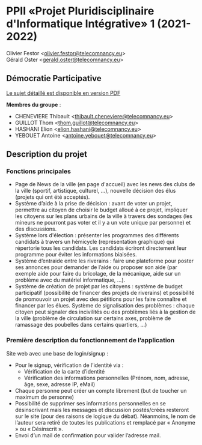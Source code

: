 # PPII «Projet Pluridisciplinaire d'Informatique Intégrative» 1 (2021-2022)

Olivier Festor <<olivier.festor@telecomnancy.eu>>  
Gérald Oster <<gerald.oster@telecomnancy.eu>>  

## Démocratie Participative

[Le sujet détaillé est disponible en version PDF](./Projet_2021_DP.pdf)

**Membres du groupe** :  

* CHENEVIERE Thibault <<thibault.cheneviere@telecomnancy.eu>>  
* GUILLOT Thom <<thom.guillot@telecomnancy.eu>>  
* HASHANI Elion <<elion.hashani@telecomnancy.eu>>  
* YEBOUET Antoine <<antoine.yebouet@telecomnancy.eu>>  

## Description du projet

### Fonctions principales

* Page de News de la ville (en page d'accueil) avec les news des clubs de la ville (sportif, artistique, culturel, …), nouvelle décision des élus (projets qui ont été acceptés).  
* Système d’aide à la prise de décision : avant de voter un projet, permettre au citoyen de choisir le budget alloué à ce projet, impliquer les citoyens sur les plans urbains de la ville à travers des sondages (les mineurs ne pourront pas voter et il y a un vote unique par personne) et des discussions.  
* Système lors d'élection : présenter les programmes des différents candidats à travers un hémicycle (représentation graphique) qui répertorie tous les candidats. Les candidats écriront directement leur programme pour éviter les informations biaisées.  
* Système d’entraide entre les riverains : faire une plateforme pour poster ses annonces pour demander de l’aide ou proposer son aide (par exemple aide pour faire du bricolage, de la mécanique, aide sur un problème avec du matériel informatique, …).  
* Système de création de projet par les citoyens : système de budget participatif (possibilité de financer des projets de riverains) et possibilité de promouvoir un projet avec des pétitions pour les faire connaître et financer par les élues.
Système de signalisation des problèmes : chaque citoyen peut signaler des incivilités ou des problèmes liés à la gestion de la ville (problème de circulation sur certains axes, problème de ramassage des poubelles dans certains quartiers, …)  

### Première description du fonctionnement de l’application

Site web avec une base de login/signup :  

* Pour le signup, vérification de l’identité via :  
  * Vérification de la carte d’identité  
  * Vérification des informations personnelles (Prénom, nom, adresse, âge, sexe, adresse IP, eMail)  
* Chaque personne peut créer un compte librement (but de toucher un maximum de personne)  
* Possibilité de supprimer ses informations personnelles en se désinscrivant mais les messages et discussion postés/créés resteront sur le site (pour des raisons de logique du débat). Néanmoins, le nom de l’auteur sera retiré de toutes les publications et remplacé par « Anonyme » ou « Désinscrit ».  
* Envoi d’un mail de confirmation pour valider l’adresse mail.
